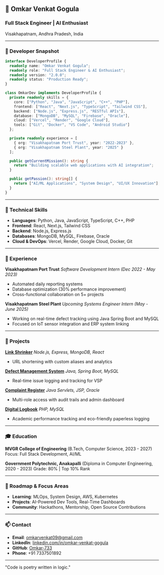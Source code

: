 ## 🚀 Omkar Venkat Gogula

### Full Stack Engineer | AI Enthusiast

Visakhapatnam, Andhra Pradesh, India

---

### 🔧 Developer Snapshot

```typescript
interface DeveloperProfile {
  readonly name: "Omkar Venkat Gogula";
  readonly role: "Full Stack Engineer & AI Enthusiast";
  readonly version: "2.0.0";
  readonly status: "Production Ready";
}

class OmkarDev implements DeveloperProfile {
  private readonly skills = {
    core: ["Python", "Java", "JavaScript", "C++", "PHP"],
    frontend: ["React", "Next.js", "TypeScript", "Tailwind CSS"],
    backend: ["Node.js", "Express.js", "RESTful APIs"],
    database: ["MongoDB", "MySQL", "Firebase", "Oracle"],
    cloud: ["Vercel", "Render", "Google Cloud"],
    tools: ["Git", "Docker", "VS Code", "Android Studio"]
  };

  private readonly experience = [
    { org: "Visakhapatnam Port Trust", year: "2022-2023" },
    { org: "Visakhapatnam Steel Plant", year: "2025" }
  ];

  public getCurrentMission(): string {
    return "Building scalable web applications with AI integration";
  }

  public getPassion(): string[] {
    return ["AI/ML Applications", "System Design", "UI/UX Innovation"];
  }
}
```

---

### 🧩 Technical Skills

* **Languages**: Python, Java, JavaScript, TypeScript, C++, PHP
* **Frontend**: React, Next.js, Tailwind CSS
* **Backend**: Node.js, Express.js
* **Databases**: MongoDB, MySQL, Firebase, Oracle
* **Cloud & DevOps**: Vercel, Render, Google Cloud, Docker, Git

---

### 💼 Experience

**Visakhapatnam Port Trust**
*Software Development Intern (Dec 2022 - May 2023)*

* Automated daily reporting systems
* Database optimization (30% performance improvement)
* Cross-functional collaboration on 5+ projects

**Visakhapatnam Steel Plant**
*Upcoming Systems Engineer Intern (May - June 2025)*

* Working on real-time defect tracking using Java Spring Boot and MySQL
* Focused on IoT sensor integration and ERP system linking

---

### 🚀 Projects

**[Link Shrinker](https://github.com/Omkar-733/link-shrinker)**
*Node.js, Express, MongoDB, React*

* URL shortening with custom aliases and analytics

**[Defect Management System](https://github.com/Omkar-733/defect-handler)**
*Java, Spring Boot, MySQL*

* Real-time issue logging and tracking for VSP

**[Complaint Register](https://github.com/Omkar-733/complaint-system)**
*Java Servlets, JSP, Oracle*

* Multi-role access with audit trails and admin dashboard

**[Digital Logbook](https://github.com/Omkar-733/digital-logbook)**
*PHP, MySQL*

* Academic performance tracking and eco-friendly paperless logging

---

### 🎓 Education

**MVGR College of Engineering** (B.Tech, Computer Science, 2023 - 2027)
Focus: Full Stack Development, AI/ML

**Government Polytechnic, Anakapalli** (Diploma in Computer Engineering, 2020 - 2023)
Grade: 80% | Top 10% Rank

---

### 📌 Roadmap & Focus Areas

* **Learning**: MLOps, System Design, AWS, Kubernetes
* **Projects**: AI-Powered Dev Tools, Real-Time Dashboards
* **Community**: Hackathons, Mentorship, Open Source Contributions

---

### 📫 Contact

* **Email**: [omkarvenkat09@gmail.com](mailto:omkarvenkat09@gmail.com)
* **LinkedIn**: [linkedin.com/in/omkar-venkat-gogula](https://linkedin.com/in/omkar-venkat-gogula)
* **GitHub**: [Omkar-733](https://github.com/Omkar-733)
* **Phone**: +91 7337501892

---

"Code is poetry written in logic."

